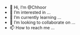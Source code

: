 - 👋 Hi, I’m @Chhoor
- 👀 I’m interested in ...
- 🌱 I’m currently learning ...
- 💞️ I’m looking to collaborate on ...
- 📫 How to reach me ...

<!---
Chhoor/Chhoor is a ✨ special ✨ repository because its `README.md` (this file) appears on your GitHub profile.
You can click the Preview link to take a look at your changes.
--->
